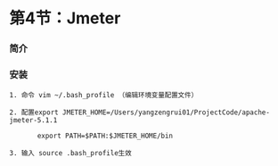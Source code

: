 # 第4节：Jmeter



### 简介



### 安装

```
1. 命令 vim ~/.bash_profile （编辑环境变量配置文件）

2. 配置export JMETER_HOME=/Users/yangzengrui01/ProjectCode/apache-jmeter-5.1.1

       export PATH=$PATH:$JMETER_HOME/bin 

3. 输入 source .bash_profile生效
```

